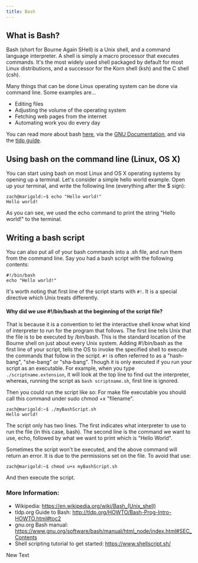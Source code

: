 ```yaml
---
title: Bash
---
```


## What is Bash?

<a>Bash</a> (short for Bourne Again SHell) is a Unix shell, and a command language interpreter. A shell is simply a macro processor that executes commands. It's the most widely used shell packaged by default for most Linux distributions, and a successor for the Korn shell (ksh) and the C shell (csh).

Many things that can be done Linux operating system can be done via command line. Some examples are...
* Editing files
* Adjusting the volume of the operating system
* Fetching web pages from the internet
* Automating work you do every day

You can read more about bash <a href="https://www.gnu.org/software/bash/">here</a>, via the <a href="https://www.gnu.org/software/bash/manual/html_node/index.html#SEC_Contents">GNU Documentation</a>, and via the <a href="http://tldp.org/HOWTO/Bash-Prog-Intro-HOWTO.html#toc10">tldp guide</a>.


## Using bash on the command line (Linux, OS X)

You can start using bash on most Linux and OS X operating systems by opening up a terminal.  Let's consider a simple hello world example. Open up your terminal, and write the following line (everything after the $ sign):

```
zach@marigold:~$ echo "Hello world!"
Hello world!
```

As you can see, we used the echo command to print the string "Hello world!" to the terminal.  


## Writing a bash script 

You can also put all of your bash commands into a .sh file, and run them from the command line. Say you had a bash script with the following contents:

```
#!/bin/bash
echo "Hello world!"
```
It's worth noting that first line of the script starts with `#!`. It is a special directive which Unix treats differently. 

#### Why did we use #!/bin/bash at the beginning of the script file? 
That is because it is a convention to let the interactive shell know what kind of interpreter to run for the program that follows. The first line tells Unix that the file is to be executed by /bin/bash. This is the standard location of the Bourne shell on just about every Unix system. Adding #!/bin/bash as the first line of your script, tells the OS to invoke the specified shell to execute the commands that follow in the script.
`#!` is often referred to as a "hash-bang", "she-bang" or "sha-bang".
Though it is only executed if you run your script as an executable. For example, when you type `./scriptname.extension`, it will look at the top line to find out the interpreter, whereas, running the script as `bash scriptname.sh`, first line is ignored. 

Then you could run the script like so:
For make file executable you should call this command under sudo chmod +x "filename".
```
zach@marigold:~$ ./myBashScript.sh
Hello world!
```

The script only has two lines. The first indicates what interpreter to use to run the file (in this case, bash). The second line is the command we want to use, echo, followed by what we want to print which is "Hello World".

Sometimes the script won't be executed, and the above command will return an error. It is due to the permissions set on the file. To avoid that use:
```
zach@marigold:~$ chmod u+x myBashScript.sh
````
And then execute the script.
### More Information:

* Wikipedia: https://en.wikipedia.org/wiki/Bash_(Unix_shell)
* tldp.org Guide to Bash: http://tldp.org/HOWTO/Bash-Prog-Intro-HOWTO.html#toc2
* gnu.org Bash manual: https://www.gnu.org/software/bash/manual/html_node/index.html#SEC_Contents
* Shell scripting tutorial to get started: https://www.shellscript.sh/

New Text
